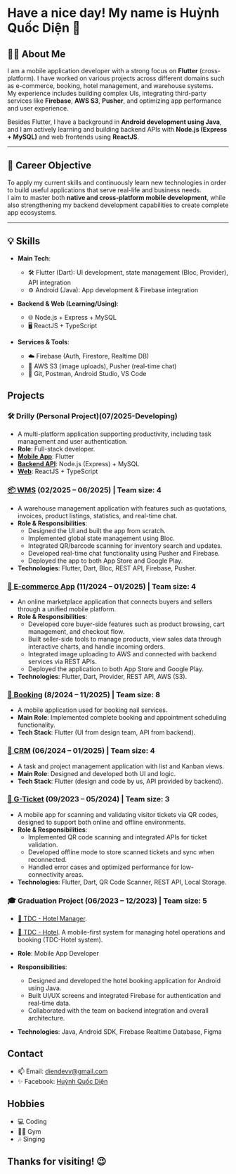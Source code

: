 # Have a nice day! My name is Huỳnh Quốc Diện 👋

## 👨‍💻 About Me

I am a mobile application developer with a strong focus on **Flutter** (cross-platform). I have worked on various projects across different domains such as e-commerce, booking, hotel management, and warehouse systems.  
My experience includes building complex UIs, integrating third-party services like **Firebase**, **AWS S3**, **Pusher**, and optimizing app performance and user experience.

Besides Flutter, I have a background in **Android development using Java**, and I am actively learning and building backend APIs with **Node.js (Express + MySQL)** and web frontends using **ReactJS**.

---

## 🎯 Career Objective

To apply my current skills and continuously learn new technologies in order to build useful applications that serve real-life and business needs.  
I aim to master both **native and cross-platform mobile development**, while also strengthening my backend development capabilities to create complete app ecosystems.

---

## 💡 Skills

- **Main Tech**:  
  - 🛠️ Flutter (Dart): UI development, state management (Bloc, Provider), API integration  
  - ⚙️ Android (Java): App development & Firebase integration

- **Backend & Web (Learning/Using)**:  
  - 🌐 Node.js + Express + MySQL  
  - 🖥️ ReactJS + TypeScript

- **Services & Tools**:  
  - ☁️ Firebase (Auth, Firestore, Realtime DB)  
  - 🔌 AWS S3 (image uploads), Pusher (real-time chat)  
  - 🧰 Git, Postman, Android Studio, VS Code
    

## Projects

### 🛠️ Drilly (Personal Project)(07/2025-Developing)
- A multi-platform application supporting productivity, including task management and user authentication.
- **Role**: Full-stack developer.
- **[Mobile App](https://github.com/diendev03/drilly.git)**: Flutter
- **[Backend API](https://github.com/diendev03/drilly_backend.git)**: Node.js (Express) + MySQL
- **[Web](https://github.com/diendev03/drilly_web.git)**: ReactJS + TypeScript

### [📦 WMS](Company) (02/2025 – 06/2025) | Team size: 4
- A warehouse management application with features such as quotations, invoices, product listings, statistics, and real-time chat.
- **Role & Responsibilities**:
  - Designed the UI and built the app from scratch.
  - Implemented global state management using Bloc.
  - Integrated QR/barcode scanning for inventory search and updates.
  - Developed real-time chat functionality using Pusher and Firebase.
  - Deployed the app to both App Store and Google Play.
- **Technologies**: Flutter, Dart, Bloc, REST API, Firebase, Pusher.

### [🛒 E-commerce App](Company) (11/2024 – 01/2025) | Team size: 4
- An online marketplace application that connects buyers and sellers through a unified mobile platform.
- **Role & Responsibilities**:
  - Developed core buyer-side features such as product browsing, cart management, and checkout flow.
  - Built seller-side tools to manage products, view sales data through interactive charts, and handle incoming orders.
  - Integrated image uploading to AWS and connected with backend services via REST APIs.
  - Deployed the application to both App Store and Google Play.
- **Technologies**: Flutter, Dart, Provider, REST API, AWS (S3).

### [💅 Booking](Company) (8/2024 – 11/2025) | Team size: 8
- A mobile application used for booking nail services.
- **Main Role**: Implemented complete booking and appointment scheduling functionality.
- **Tech Stack**: Flutter (UI from design team, API from backend).

### [🏬 CRM](Company) (06/2024 – 01/2025) | Team size: 4
- A task and project management application with list and Kanban views.
- **Main Role**: Designed and developed both UI and logic.
- **Tech Stack**: Flutter (design and code by us, API provided by backend).
  
### [🎫 G-Ticket](company) (09/2023 – 05/2024) | Team size: 3
- A mobile app for scanning and validating visitor tickets via QR codes, designed to support both online and offline environments.
- **Role & Responsibilities**:
  - Implemented QR code scanning and integrated APIs for ticket validation.
  - Developed offline mode to store scanned tickets and sync when reconnected.
  - Handled error cases and optimized performance for low-connectivity areas.
- **Technologies**: Flutter, Dart, QR Code Scanner, REST API, Local Storage.

### 🎓 Graduation Project (06/2023 – 12/2023) | Team size: 5
- [🏨 TDC - Hotel Manager](https://github.com/lamtung373/TDC-Hotel-Manager).
- [🏩 TDC - Hotel](https://github.com/lamtung373/TDC-Hotel).
A mobile-first system for managing hotel operations and booking (TDC-Hotel system).

- **Role**: Mobile App Developer
- **Responsibilities**:
  - Designed and developed the hotel booking application for Android using Java.
  - Built UI/UX screens and integrated Firebase for authentication and real-time data.
  - Collaborated with the team on backend integration and overall architecture.

- **Technologies**: Java, Android SDK, Firebase Realtime Database, Figma

## Contact

- 📫 Email: [diendevv@gmail.com](mailto:diendevv@gmail.com)
- ✨ Facebook: [Huỳnh Quốc Diện](https://www.facebook.com/dien.dev/)

## Hobbies

- 💻 Coding
- 🏋️‍♀️ Gym
- 🎶 Singing

## Thanks for visiting! 😉
